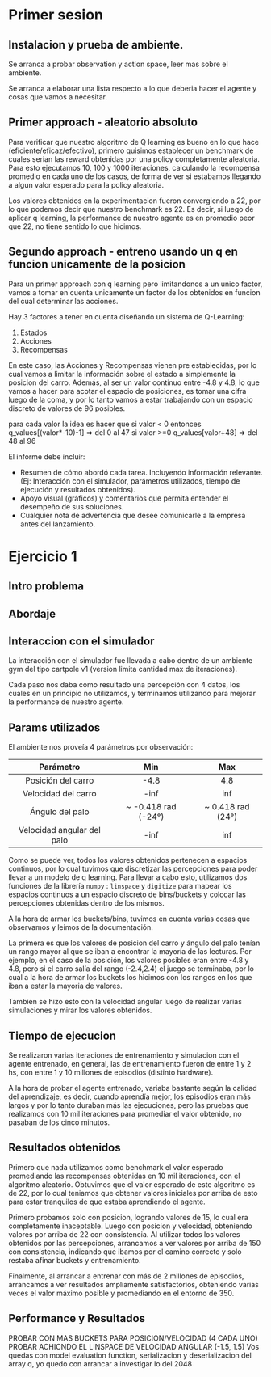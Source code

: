 # Primer sesion

## Instalacion y prueba de ambiente.

Se arranca a probar observation y action space, leer mas sobre el ambiente.

Se arranca a elaborar una lista respecto a lo que deberia hacer el agente y cosas que vamos a necesitar.

## Primer approach - aleatorio absoluto

Para verificar que nuestro algoritmo de Q learning es bueno en lo que hace (eficiente/eficaz/efectivo), primero quisimos establecer un benchmark de cuales serian las reward obtenidas por una policy completamente aleatoria. Para esto ejecutamos 10, 100 y 1000 iteraciones, calculando la recompensa promedio en cada uno de los casos, de forma de ver si estabamos llegando a algun valor esperado para la policy aleatoria.

Los valores obtenidos en la experimentacion fueron convergiendo a 22, por lo que podemos decir que nuestro benchmark es 22.
Es decir, si luego de aplicar q learning, la performance de nuestro agente es en promedio peor que 22, no tiene sentido lo que hicimos.

## Segundo approach - entreno usando un q en funcion unicamente de la posicion

Para un primer approach con q learning pero limitandonos a un unico factor, vamos a tomar en cuenta unicamente un factor de los obtenidos en funcion del cual determinar las acciones. 

Hay 3 factores a tener en cuenta diseñando un sistema de Q-Learning:

1. Estados
2. Acciones
3. Recompensas

En este caso, las Acciones y Recompensas vienen pre establecidas, por lo cual vamos a limitar la información sobre el estado a simplemente la posicion del carro.
Además, al ser un valor continuo entre -4.8 y 4.8, lo que vamos a hacer para acotar el espacio de posiciones, es tomar una cifra luego de la coma, y por lo tanto vamos a estar trabajando con un espacio discreto de valores de 96 posibles.

para cada valor la idea es hacer que si valor < 0 entonces
    q_values[(valor*-10)-1] => del 0 al 47
si valor >=0
    q_values[valor+48] => del 48 al 96


El informe debe incluir:
- Resumen de cómo abordó cada tarea. Incluyendo información relevante. (Ej: Interacción con
el simulador, parámetros utilizados, tiempo de ejecución y resultados obtenidos).
- Apoyo visual (gráficos) y comentarios que permita entender el desempeño de sus soluciones.
- Cualquier nota de advertencia que desee comunicarle a la empresa antes del lanzamiento.

# Ejercicio 1

## Intro problema
## Abordaje

## Interaccion con el simulador

La interacción con el simulador fue llevada a cabo dentro de un ambiente gym del tipo cartpole v1 (version limita cantidad max de iteraciones).

Cada paso nos daba como resultado una percepción con 4 datos, los cuales en un principio no utilizamos, y terminamos utilizando para mejorar la performance de nuestro agente.

## Params utilizados


El ambiente nos proveía 4 parámetros por observación:

| Parámetro                  | Min           | Max  |
| :------------------------: |:------------: | :---:|
| Posición del carro         | -4.8 | 4.8 |
| Velocidad del carro        | -inf      |   inf |
| Ángulo del palo            | ~ -0.418 rad (-24°) | ~ 0.418 rad (24°) |
| Velocidad angular del palo | -inf | inf |

Como se puede ver, todos los valores obtenidos pertenecen a espacios continuos, por lo cual tuvimos que discretizar las percepciones para poder llevar a un modelo de q learning. Para llevar a cabo esto, utilizamos dos funciones de la librería ```numpy``` :  ```linspace``` y ```digitize``` para mapear los espacios continuos a un espacio discreto de bins/buckets y colocar las percepciones obtenidas dentro de los mismos.

A la hora de armar los buckets/bins, tuvimos en cuenta varias cosas que observamos y leimos de la documentación. 

La primera es que los valores de posicion del carro y ángulo del palo tenían un rango mayor al que se iban a encontrar la mayoría de las lecturas. Por ejemplo, en el caso de la posición, los valores posibles eran entre -4.8 y 4.8, pero si el carro salía del rango (-2.4,2.4) el juego se terminaba, por lo cual a la hora de armar los buckets los hicimos con los rangos en los que iban a estar la mayoria de valores.

Tambien se hizo esto con la velocidad angular luego de realizar varias simulaciones y mirar los valores obtenidos.

## Tiempo de ejecucion

Se realizaron varias iteraciones de entrenamiento y simulacion con el agente entrenado, en general, las de entrenamiento fueron de entre 1 y 2 hs, con entre 1 y 10 millones de episodios (distinto hardware).

A la hora de probar el agente entrenado, variaba bastante según la calidad del aprendizaje, es decir, cuando aprendía mejor, los episodios eran más largos y por lo tanto duraban más las ejecuciones, pero las pruebas que realizamos con 10 mil iteraciones para promediar el valor obtenido, no pasaban de los cinco minutos.

## Resultados obtenidos

Primero que nada utilizamos como benchmark el valor esperado promediando las recompensas obtenidas en 10 mil iteraciones, con el algoritmo aleatorio. Obtuvimos que el valor esperado de este algoritmo es de 22, por lo cual teniamos que obtener valores iniciales por arriba de esto para estar tranquilos de que estaba aprendiendo el agente.

Primero probamos solo con posicion, logrando valores de 15, lo cual era completamente inaceptable.
Luego con posicion y velocidad, obteniendo valores por arriba de 22 con consistencia. 
Al utilizar todos los valores obtenidos por las percepciones, arrancamos a ver valores por arriba de 150 con consistencia, indicando que ibamos por el camino correcto y solo restaba afinar buckets y entrenamiento.

Finalmente, al arrancar a entrenar con más de 2 millones de episodios, arrancamos a ver resultados ampliamente satisfactorios, obteniendo varias veces el valor máximo posible y promediando en el entorno de 350.

## Performance y Resultados

PROBAR CON MAS BUCKETS PARA POSICION/VELOCIDAD (4 CADA UNO)
PROBAR ACHICNDO EL LINSPACE DE VELOCIDAD ANGULAR (-1.5, 1.5)
Vos quedas con model evaluation function, serializacion y deserializacion del array q, yo quedo con arrancar a investigar lo del 2048